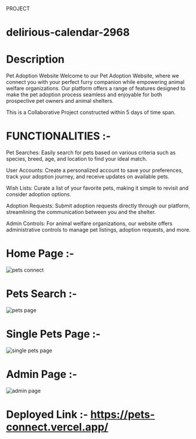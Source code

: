 PROJECT 
# delirious-calendar-2968


# Description

Pet Adoption Website
Welcome to our Pet Adoption Website, where we connect you with your perfect furry companion while empowering animal welfare organizations. Our platform offers a range of features designed to make the pet adoption process seamless and enjoyable for both prospective pet owners and animal shelters. 

This is a Collaborative Project constructed within 5 days of time span.

# FUNCTIONALITIES :- 

 Pet Searches: Easily search for pets based on various criteria such as species, breed, age, and location to find your ideal match.

 User Accounts: Create a personalized account to save your preferences, track your adoption journey, and receive updates on available pets.

 Wish Lists: Curate a list of your favorite pets, making it simple to revisit and consider adoption options.

 Adoption Requests: Submit adoption requests directly through our platform, streamlining the communication between you and the shelter.

 Admin Controls: For animal welfare organizations, our website offers administrative controls to manage pet listings, adoption requests, and more.


# Home Page :- 

![pets connect](https://github.com/Chakresh2001/delirious-calendar-2968/assets/120241122/65291b63-d5de-4b70-9eb6-a1aa61e5aa41)


# Pets Search :- 

![pets page](https://github.com/Chakresh2001/delirious-calendar-2968/assets/120241122/ee1fb745-2ff5-42de-9178-90b79bb02e97)


# Single Pets Page :- 

![single pets page](https://github.com/Chakresh2001/delirious-calendar-2968/assets/120241122/0bbdd1c0-20da-470f-93c7-dacb99ee33c5)


# Admin Page :- 

![admin page](https://github.com/Chakresh2001/delirious-calendar-2968/assets/120241122/a1a74aaa-23d6-4c88-baba-a9b55033d5ed)


# Deployed Link :- https://pets-connect.vercel.app/
